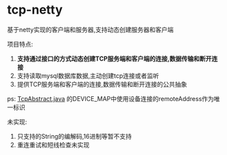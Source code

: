 # tcp-netty

基于netty实现的客户端和服务器,支持动态创建服务器和客户端

项目特点:
1. **支持通过接口的方式动态创建TCP服务端和客户端的连接,数据传输和断开连接**
2. 支持读取mysql数据库数据,主动创建tcp连接或者监听
3. 提供TCP服务端和客户端的连接,数据传输和断开连接的公共抽象

ps: [TcpAbstract.java](netty%2Fsrc%2Fmain%2Fjava%2Fcom%2Fcn%2Fnetty%2FTcpAbstract.java)
的DEVICE_MAP中使用设备连接的remoteAddress作为唯一标识

未实现:
1. 只支持的String的编解码,16进制等暂不支持
2. 重连重试和短线检查未实现
